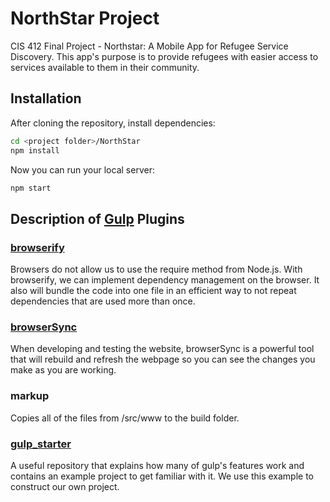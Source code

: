 # NorthStar Project

CIS 412 Final Project - Northstar: A Mobile App for Refugee Service Discovery. This app's purpose is to provide refugees with easier access to services available to them in their community.

## Installation

After cloning the repository, install dependencies:
```sh
cd <project folder>/NorthStar
npm install
```

Now you can run your local server:
```sh
npm start
```

## Description of [Gulp](https://github.com/gulpjs/gulp) Plugins

### [browserify](https://github.com/substack/node-browserify)

Browsers do not allow us to use the require method from Node.js.
With browserify, we can implement dependency management on the browser.
It also will bundle the code into one file in an efficient way to not repeat dependencies that are used more than once.

### [browserSync](http://www.browsersync.io/)

When developing and testing the website, browserSync is a powerful tool that will rebuild and refresh the webpage so you can see the changes you make as you are working.

### markup

Copies all of the files from /src/www to the build folder.

### [gulp_starter](https://github.com/greypants/gulp-starter)

A useful repository that explains how many of gulp's features work and contains an example project to get familiar with it. We use this example to construct our own project.
